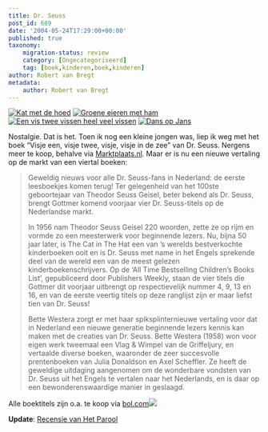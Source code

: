 ```yaml
---
title: Dr. Seuss
post_id: 689
date: '2004-05-24T17:29:00+00:00'
published: true
taxonomy:
    migration-status: review
    category: [Ongecategoriseerd]
    tag: [boek,kinderen,boek,kinderen]
author: Robert van Bregt
metadata:
    author: Robert van Bregt
---
```

[![Kat met de hoed](http://www.bol.com/imgbase0/thumb/BOOKCOVER/FC/9/0/2/5/7/9025738125.gif)](http://clk.tradedoubler.com/click?a=1703208&p=67859&g=17297694&epi=1001004002050217) [![Groene eieren met ham](http://www.bol.com/imgbase0/thumb/BOOKCOVER/FC/9/0/2/5/7/9025738095.gif)](http://clk.tradedoubler.com/click?a=1703208&p=67859&g=17297694&epi=1001004002050214) [![Een vis twee vissen heel veel vissen](http://www.bol.com/imgbase0/thumb/BOOKCOVER/FC/9/0/2/5/7/9025738117.gif)](http://clk.tradedoubler.com/click?a=1703208&p=67859&g=17297694&epi=1001004002050216) [![Dans op Jans](http://www.bol.com/imgbase0/thumb/BOOKCOVER/FC/9/0/2/5/7/9025738109.gif)](http://clk.tradedoubler.com/click?a=1703208&p=67859&g=17297694&epi=1001004002050215)

Nostalgie. Dat is het. Toen ik nog een kleine jongen was, liep ik weg met het boek “Visje een, visje twee, visje, visje in de zee” van Dr. Seuss. Nergens meer te koop, behalve via [Marktplaats.nl](http://www.marktplaats.nl/nieuw_zoek.php3?q=seuss&pv=all&t=a&g=6&u=11&s=50&m=0). Maar er is nu een nieuwe vertaling op de markt van een viertal boeken:

> Geweldig nieuws voor alle Dr. Seuss-fans in Nederland: de eerste leesboekjes komen terug! Ter gelegenheid van het 100ste geboortejaar van Theodor Seuss Geisel, beter bekend als Dr. Seuss, brengt Gottmer komend voorjaar vier Dr. Seuss-titels op de Nederlandse markt.
> 
> In 1956 nam Theodor Seuss Geisel 220 woorden, zette ze op rijm en vormde zo een meesterwerk voor beginnende lezers. Nu, bijna 50 jaar later, is The Cat in The Hat een van ’s werelds bestverkochte kinderboeken ooit en is Dr. Seuss met name in het Engels sprekende deel van de wereld een van de meest gelezen kinderboekenschrijvers. Op de ‘All Time Bestselling Children’s Books List’, gepubliceerd door Publishers Weekly, staan de vier titels die Gottmer dit voorjaar uitbrengt op respectievelijk nummer 4, 9, 13 en 16, en van de eerste veertig titels op deze ranglijst zijn er maar liefst tien van Dr. Seuss!
> 
> Bette Westera zorgt er met haar spiksplinternieuwe vertaling voor dat in Nederland een nieuwe generatie beginnende lezers kennis kan maken met de creaties van Dr. Seuss. Bette Westera (1958) won voor eigen werk tweemaal een Vlag & Wimpel van de Griffeljury, en vertaalde diverse boeken, waaronder de zeer succesvolle prentenboeken van Julia Donaldson en Axel Scheffler. Ze heeft de geweldige uitdaging aangenomen om de wonderbare vondsten van Dr. Seuss uit het Engels te vertalen naar het Nederlands, en is daar op een bewonderenswaardige manier in geslaagd.

Alle boektitels zijn o.a. te koop via [bol.com](http://clk.tradedoubler.com/click?p=67859&a=1703208&g=17588626)![](http://impnl.tradedoubler.com/imp?type(inv)g(17588626)a(1703208))

**Update**: [Recensie van Het Parool](http://www.parool.nl/boeken/recensies/050604-seuss.html)